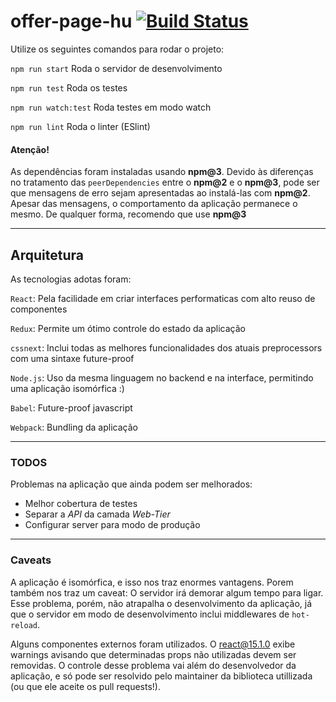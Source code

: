 offer-page-hu [![Build Status](https://travis-ci.org/vmattos/offer-page-hu.svg?branch=master)](https://travis-ci.org/vmattos/offer-page-hu)
==============

Utilize os seguintes comandos para rodar o projeto:

`npm run start` Roda o servidor de desenvolvimento

`npm run test` Roda os testes

`npm run watch:test` Roda testes em modo watch

`npm run lint` Roda o linter (ESlint)

#### Atenção!

As dependências foram instaladas usando **npm@3**.
Devido às diferenças no tratamento das `peerDependencies` entre o **npm@2** e o **npm@3**, pode ser
que mensagens de erro sejam apresentadas ao instalá-las com **npm@2**.
Apesar das mensagens, o comportamento da aplicação permanece o mesmo.
De qualquer forma, recomendo que use **npm@3**

---

## Arquitetura

As tecnologias adotas foram:

`React`: Pela facilidade em criar interfaces performaticas com alto reuso de componentes

`Redux`: Permite um ótimo controle do estado da aplicação

`cssnext`: Inclui todas as melhores funcionalidades dos atuais preprocessors com uma sintaxe future-proof

`Node.js`: Uso da mesma linguagem no backend e na interface, permitindo uma aplicação isomórfica  :)

`Babel`: Future-proof javascript

`Webpack`: Bundling da aplicação

---

### TODOS

Problemas na aplicação que ainda podem ser melhorados:

- Melhor cobertura de testes
- Separar a *API* da camada *Web-Tier*
- Configurar server para modo de produção


---

### Caveats

A aplicação é isomórfica, e isso nos traz enormes vantagens. Porem também nos traz um caveat: O servidor irá demorar algum tempo para ligar.
Esse problema, porém, não atrapalha o desenvolvimento da aplicação, já que o servidor em modo de desenvolvimento inclui middlewares de `hot-reload`.

Alguns componentes externos foram utilizados. O react@15.1.0 exibe warnings avisando que determinadas props não utilizadas devem ser removidas.
O controle desse problema vai além do desenvolvedor da aplicação, e só pode ser resolvido pelo maintainer da biblioteca utillizada (ou que ele aceite os pull requests!).
